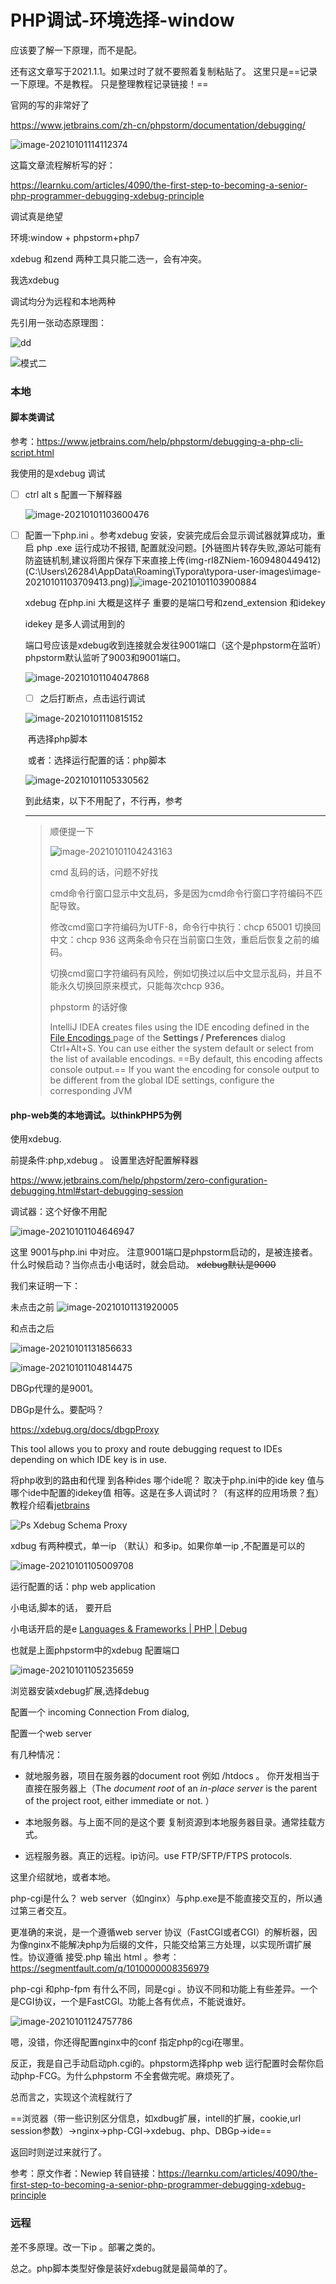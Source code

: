 ﻿
# PHP调试-环境选择-window 

应该要了解一下原理，而不是配。

还有这文章写于2021.1.1。如果过时了就不要照着复制粘贴了。
这里只是==记录一下原理。不是教程。 只是整理教程记录链接！==

官网的写的非常好了

https://www.jetbrains.com/zh-cn/phpstorm/documentation/debugging/

![image-20210101114112374](http://img.yayi.site/csdn/f1ee1b928024dee20a319f4d0fb9d22e.png-watermaskStyle)



这篇文章流程解析写的好：

https://learnku.com/articles/4090/the-first-step-to-becoming-a-senior-php-programmer-debugging-xdebug-principle



调试真是绝望

环境:window + phpstorm+php7

xdebug 和zend 两种工具只能二选一，会有冲突。

我选xdebug

调试均分为远程和本地两种

先引用一张动态原理图：

![dd](http://img.yayi.site/csdn/b41abaff54aba56b16803dee72f52335.gif-watermaskStyle)

![模式二](http://img.yayi.site/csdn/715981dfa2768e30b17fe7829ff3fe4a.gif-watermaskStyle)

### 本地

#### 脚本类调试

参考：https://www.jetbrains.com/help/phpstorm/debugging-a-php-cli-script.html

我使用的是xdebug 调试

- [ ] ctrl alt s 配置一下解释器

  ![image-20210101103600476](http://img.yayi.site/csdn/e7da64885982d33e6d091fb33b5a3073.png-watermaskStyle)

- [ ] 配置一下php.ini 。参考xdebug 安装，安装完成后会显示调试器就算成功，重启 php .exe 运行成功不报错, 配置就没问题。[外链图片转存失败,源站可能有防盗链机制,建议将图片保存下来直接上传(img-rI8ZNiem-1609480449412)(C:\Users\26284\AppData\Roaming\Typora\typora-user-images\image-20210101103709413.png)]![image-20210101103900884](http://img.yayi.site/csdn/c07fec57275b4d33686bb57fc21faa2e.png-watermaskStyle)

  xdebug 在php.ini 大概是这样子 重要的是端口号和zend_extension 和idekey

  idekey 是多人调试用到的

  端口号应该是xdebug收到连接就会发往9001端口（这个是phpstorm在监听）phpstorm默认监听了9003和9001端口。

  ![image-20210101104047868](http://img.yayi.site/csdn/de92046a9a2915e76b859e20bf090c35.png-watermaskStyle)

  

  - [ ] 之后打断点，点击运行调试

  ![image-20210101110815152](http://img.yayi.site/csdn/f98d3420da08ccc2e19a8c5e78704892.png-watermaskStyle)

  ​	再选择php脚本

  ​	或者：选择运行配置的话：php脚本

  ![image-20210101105330562](http://img.yayi.site/csdn/f56008c203e1ed2029e0ea42ba146868.png-watermaskStyle)

  到此结束，以下不用配了，不行再，参考

  ---

  

  

  > 顺便提一下
  >
  > ![image-20210101104243163](http://img.yayi.site/csdn/45a475a37b7e614a4cc1766b4ebd752f.png-watermaskStyle)
  >
  > cmd 乱码的话，问题不好找
  >
  > cmd命令行窗口显示中文乱码，多是因为cmd命令行窗口字符编码不匹配导致。
  >
  > 修改cmd窗口字符编码为UTF-8，命令行中执行：chcp 65001
  > 切换回中文：chcp 936
  > 这两条命令只在当前窗口生效，重启后恢复之前的编码。
  >
  > 切换cmd窗口字符编码有风险，例如切换过以后中文显示乱码，并且不能永久切换回原来模式，只能每次chcp 936。
  >
  >
  > phpstorm 的话好像
  >
  > IntelliJ IDEA creates files using the IDE encoding defined in the [File Encodings ](https://www.jetbrains.com/help/idea/settings-file-encodings.html)page of the **Settings / Preferences** dialog Ctrl+Alt+S. You can use either the system default or select from the list of available encodings. ==By default, this encoding affects console output.== If you want the encoding for console output to be different from the global IDE settings, configure the corresponding JVM



#### php-web类的本地调试。以thinkPHP5为例

使用xdebug. 

前提条件:php,xdebug  。 设置里选好配置解释器

https://www.jetbrains.com/help/phpstorm/zero-configuration-debugging.html#start-debugging-session



调试器：这个好像不用配

![image-20210101104646947](http://img.yayi.site/csdn/f163e6cc8070c9d07a0d871638394898.png-watermaskStyle)



这里 9001与php.ini 中对应。 注意9001端口是phpstorm启动的，是被连接者。什么时候启动？当你点击小电话时，就会启动。   ~~xdebug默认是9000~~

我们来证明一下：

未点击之前 ![image-20210101131920005](http://img.yayi.site/csdn/b29c47f5685eabaed24715f8e045f10e.png-watermaskStyle)

和点击之后

![image-20210101131856633](http://img.yayi.site/csdn/3c1aa3f4d91a6d53fe3a43d06a65706a.png-watermaskStyle)

![image-20210101104814475](http://img.yayi.site/csdn/e4d07bc2cc2b7eb622a5e19be93d39b5.png-watermaskStyle)

DBGp代理的是9001。

DBGp是什么。要配吗？

https://xdebug.org/docs/dbgpProxy

This tool allows you to proxy and route debugging request to IDEs depending on which IDE key is in use.

将php收到的路由和代理 到各种ides  哪个ide呢？ 取决于php.ini中的ide key 值与哪个ide中配置的idekey值 相等。这是在多人调试时？（有这样的应用场景？[有](https://derickrethans.nl/debugging-with-multiple-users.html
)）教程介绍看[jetbrains](https://www.jetbrains.com/help/phpstorm/multiuser-debugging-via-xdebug-proxies.html#configure-multiuser-debugging-via-an-xdebug-proxy-dbgp-server
)  

![Ps Xdebug Schema Proxy](http://img.yayi.site/csdn/d3d7bf3f6a82d9fa407845bc8d053452.png-watermaskStyle)

xdbug 有两种模式，单一ip （默认）和多ip。如果你单一ip ,不配置是可以的

![image-20210101105009708](http://img.yayi.site/csdn/d54216bb542c1c954b4508ed4d2d3dfc.png-watermaskStyle)

运行配置的话：php web application 

 

小电话,脚本的话， 要开启

小电话开启的是e [Languages & Frameworks | PHP | Debug](https://www.jetbrains.com/help/phpstorm/debug.html)

也就是上面phpstorm中的xdebug 配置端口

![image-20210101105235659](http://img.yayi.site/csdn/54247c5bde75de90a50157d0d4ec861b.png-watermaskStyle)





浏览器安装xdebug扩展,选择debug

配置一个 incoming Connection From <Debugging Engine>dialog,

配置一个web server

有几种情况：

+ 就地服务器，项目在服务器的document root 例如 /htdocs 。 你开发相当于直接在服务器上（The *document root* of an *in-place server* is the parent of the project root, either immediate or not. ）

+ 本地服务器。与上面不同的是这个要 复制资源到本地服务器目录。通常挂载方式。
+ 远程服务器。真正的远程。ip访问。use FTP/SFTP/FTPS protocols.

这里介绍就地，或者本地。

php-cgi是什么？ web server（如nginx）与php.exe是不能直接交互的，所以通过第三者交互。

更准确的来说，是一个遵循web server 协议（FastCGI或者CGI）的解析器，因为像nginx不能解决php为后缀的文件，只能交给第三方处理，以实现所谓扩展性。协议遵循 接受.php 输出 html 。参考：https://segmentfault.com/q/1010000008356979

php-cgi 和php-fpm 有什么不同，同是cgi 。协议不同和功能上有些差异。一个是CGI协议，一个是FastCGI。功能上各有优点，不能说谁好。

![image-20210101124757786](http://img.yayi.site/csdn/07d0ef4667b9c5fda1cae9f478310e0d.png-watermaskStyle)

嗯，没错，你还得配置nginx中的conf 指定php的cgi在哪里。

反正，我是自己手动启动ph.cgi的。phpstorm选择php web 运行配置时会帮你启动php-FCG。为什么phpstorm 不全套做完呢。麻烦死了。

总而言之，实现这个流程就行了

==浏览器（带一些识别区分信息，如xdbug扩展，intell的扩展，cookie,url session参数）->nginx->php-CGI->xdebug、php、DBGp->ide== 

返回时则逆过来就行了。

 参考：原文作者：Newiep
转自链接：https://learnku.com/articles/4090/the-first-step-to-becoming-a-senior-php-programmer-debugging-xdebug-principle
 

### 远程

差不多原理。改一下ip 。部署之类的。



总之。php脚本类型好像是装好xdebug就是最简单的了。
